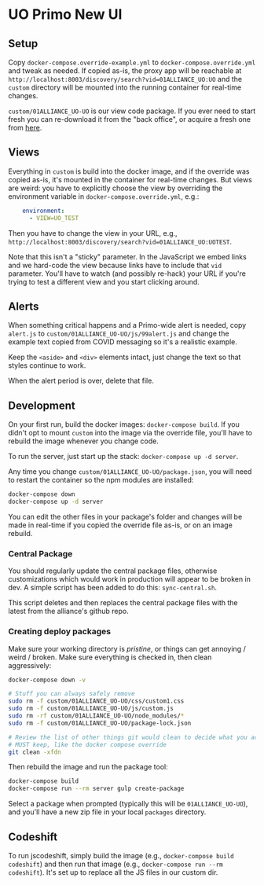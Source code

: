 # UO Primo New UI

## Setup

Copy `docker-compose.override-example.yml` to `docker-compose.override.yml` and
tweak as needed.  If copied as-is, the proxy app will be reachable at
`http://localhost:8003/discovery/search?vid=01ALLIANCE_UO:UO` and the `custom`
directory will be mounted into the running container for real-time changes.

`custom/01ALLIANCE_UO-UO` is our view code package. If you ever need to start
fresh you can re-download it from the "back office", or acquire a fresh one
from [here](https://github.com/ExLibrisGroup/primo-explore-package).

## Views

Everything in `custom` is build into the docker image, and if the override was
copied as-is, it's mounted in the container for real-time changes.  But views
are weird: you have to explicitly choose the view by overriding the environment
variable in `docker-compose.override.yml`, e.g.:

```yaml
    environment:
      - VIEW=UO_TEST
```

Then you have to change the view in your URL, e.g.,
`http://localhost:8003/discovery/search?vid=01ALLIANCE_UO:UOTEST`.

Note that this isn't a "sticky" parameter. In the JavaScript we embed links and
we hard-code the view because links have to include that `vid` parameter.
You'll have to watch (and possibly re-hack) your URL if you're trying to test a
different view and you start clicking around.

## Alerts

When something critical happens and a Primo-wide alert is needed, copy
`alert.js` to `custom/01ALLIANCE_UO-UO/js/99alert.js` and change the example text copied from
COVID messaging so it's a realistic example.

Keep the `<aside>` and `<div>` elements intact, just change the text so that
styles continue to work.

When the alert period is over, delete that file.

## Development

On your first run, build the docker images: `docker-compose build`.  If you
didn't opt to mount `custom` into the image via the override file, you'll have
to rebuild the image whenever you change code.

To run the server, just start up the stack: `docker-compose up -d server`.

Any time you change `custom/01ALLIANCE_UO-UO/package.json`, you will need to
restart the container so the npm modules are installed:

```sh
docker-compose down
docker-compose up -d server
```

You can edit the other files in your package's folder and changes will be made
in real-time if you copied the override file as-is, or on an image rebuild.

### Central Package

You should regularly update the central package files, otherwise customizations
which would work in production will appear to be broken in dev. A simple script
has been added to do this: `sync-central.sh`.

This script deletes and then replaces the central package files with the latest
from the alliance's github repo.

### Creating deploy packages

Make sure your working directory is *pristine*, or things can get annoying /
weird / broken. Make sure everything is checked in, then clean aggressively:

```sh
docker-compose down -v

# Stuff you can always safely remove
sudo rm -f custom/01ALLIANCE_UO-UO/css/custom1.css
sudo rm -f custom/01ALLIANCE_UO-UO/js/custom.js
sudo rm -rf custom/01ALLIANCE_UO-UO/node_modules/*
sudo rm -f custom/01ALLIANCE_UO-UO/package-lock.json

# Review the list of other things git would clean to decide what you actually
# MUST keep, like the docker compose override
git clean -xfdn
```

Then rebuild the image and run the package tool:

```sh
docker-compose build
docker-compose run --rm server gulp create-package
```

Select a package when prompted (typically this will be `01ALLIANCE_UO-UO`), and
you'll have a new zip file in your local `packages` directory.

## Codeshift

To run jscodeshift, simply build the image (e.g., `docker-compose build
codeshift`) and then run that image (e.g., `docker-compose run --rm
codeshift`). It's set up to replace all the JS files in our custom dir.
